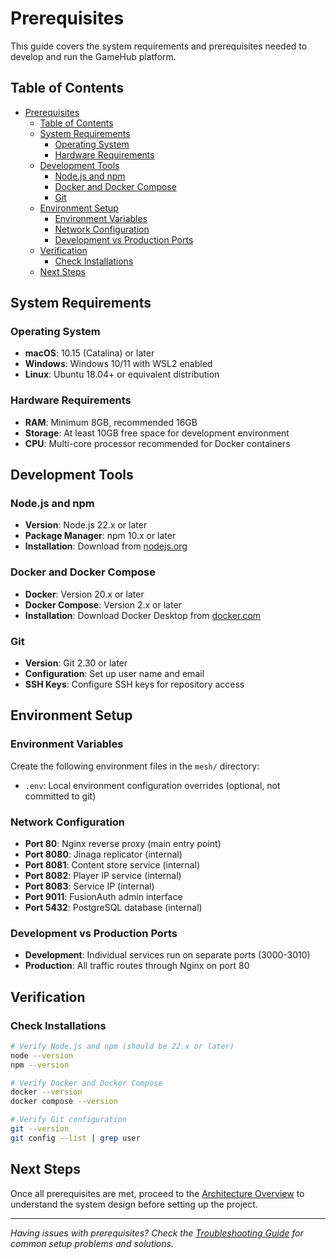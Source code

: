 # Prerequisites

This guide covers the system requirements and prerequisites needed to develop and run the GameHub platform.

## Table of Contents

- [Prerequisites](#prerequisites)
  - [Table of Contents](#table-of-contents)
  - [System Requirements](#system-requirements)
    - [Operating System](#operating-system)
    - [Hardware Requirements](#hardware-requirements)
  - [Development Tools](#development-tools)
    - [Node.js and npm](#nodejs-and-npm)
    - [Docker and Docker Compose](#docker-and-docker-compose)
    - [Git](#git)
  - [Environment Setup](#environment-setup)
    - [Environment Variables](#environment-variables)
    - [Network Configuration](#network-configuration)
    - [Development vs Production Ports](#development-vs-production-ports)
  - [Verification](#verification)
    - [Check Installations](#check-installations)
  - [Next Steps](#next-steps)

## System Requirements

### Operating System
- **macOS**: 10.15 (Catalina) or later
- **Windows**: Windows 10/11 with WSL2 enabled
- **Linux**: Ubuntu 18.04+ or equivalent distribution

### Hardware Requirements
- **RAM**: Minimum 8GB, recommended 16GB
- **Storage**: At least 10GB free space for development environment
- **CPU**: Multi-core processor recommended for Docker containers

## Development Tools

### Node.js and npm
- **Version**: Node.js 22.x or later
- **Package Manager**: npm 10.x or later
- **Installation**: Download from [nodejs.org](https://nodejs.org/)

### Docker and Docker Compose
- **Docker**: Version 20.x or later
- **Docker Compose**: Version 2.x or later
- **Installation**: Download Docker Desktop from [docker.com](https://docker.com/)

### Git
- **Version**: Git 2.30 or later
- **Configuration**: Set up user name and email
- **SSH Keys**: Configure SSH keys for repository access

## Environment Setup

### Environment Variables
Create the following environment files in the `mesh/` directory:
- `.env`: Local environment configuration overrides (optional, not committed to git)

### Network Configuration
- **Port 80**: Nginx reverse proxy (main entry point)
- **Port 8080**: Jinaga replicator (internal)
- **Port 8081**: Content store service (internal)
- **Port 8082**: Player IP service (internal)
- **Port 8083**: Service IP (internal)
- **Port 9011**: FusionAuth admin interface
- **Port 5432**: PostgreSQL database (internal)

### Development vs Production Ports
- **Development**: Individual services run on separate ports (3000-3010)
- **Production**: All traffic routes through Nginx on port 80

## Verification

### Check Installations
```bash
# Verify Node.js and npm (should be 22.x or later)
node --version
npm --version

# Verify Docker and Docker Compose
docker --version
docker compose --version

# Verify Git configuration
git --version
git config --list | grep user
```

## Next Steps

Once all prerequisites are met, proceed to the [Architecture Overview](./02-architecture-overview.md) to understand the system design before setting up the project.

---

*Having issues with prerequisites? Check the [Troubleshooting Guide](./10-troubleshooting.md) for common setup problems and solutions.*